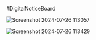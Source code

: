 #DigitalNoticeBoard


![Screenshot 2024-07-26 113057](https://github.com/user-attachments/assets/589c0e50-392c-4040-a780-0e7450a51aec)


![Screenshot 2024-07-26 113429](https://github.com/user-attachments/assets/e99d5d14-f2fd-48ea-8045-20701bdb89c3)




